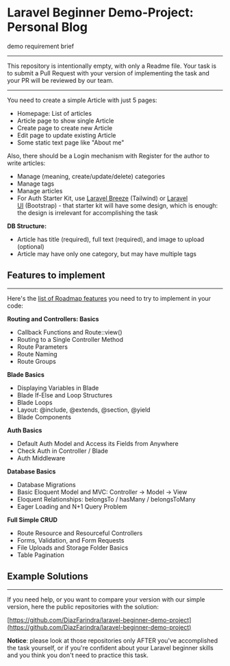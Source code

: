 # Laravel Beginner Demo-Project: Personal Blog

demo requirement brief

---

This repository is intentionally empty, with only a Readme file. Your task is to submit a Pull Request with your version of implementing the task and your PR will be reviewed by our team.

---

You need to create a simple Article with just 5 pages:

- Homepage: List of articles
- Article page to show single Article
- Create page to create new Article
- Edit page to update existing Article
- Some static text page like "About me"

Also, there should be a Login mechanism with Register for the author to write articles:

- Manage (meaning, create/update/delete) categories
- Manage tags
- Manage articles
- For Auth Starter Kit, use [Laravel Breeze](https://github.com/laravel/breeze) (Tailwind) or [Laravel UI](https://github.com/laravel/ui) (Bootstrap) - that starter kit will have some design, which is enough: the design is irrelevant for accomplishing the task

**DB Structure:**

- Article has title (required), full text (required), and image to upload (optional)
- Article may have only one category, but may have multiple tags

## **Features to implement**

---

Here's the [list of Roadmap features](https://www.notion.so/Modules-Beginner-Level-50b56d0da29d453f9172ee11636b3a8a) you need to try to implement in your code:

**Routing and Controllers: Basics**

- Callback Functions and Route::view()
- Routing to a Single Controller Method
- Route Parameters
- Route Naming
- Route Groups

**Blade Basics**

- Displaying Variables in Blade
- Blade If-Else and Loop Structures
- Blade Loops
- Layout: @include, @extends, @section, @yield
- Blade Components

**Auth Basics**

- Default Auth Model and Access its Fields from Anywhere
- Check Auth in Controller / Blade
- Auth Middleware

**Database Basics**

- Database Migrations
- Basic Eloquent Model and MVC: Controller -> Model -> View
- Eloquent Relationships: belongsTo / hasMany / belongsToMany
- Eager Loading and N+1 Query Problem

**Full Simple CRUD**

- Route Resource and Resourceful Controllers
- Forms, Validation, and Form Requests
- File Uploads and Storage Folder Basics
- Table Pagination

## **Example Solutions**

---

If you need help, or you want to compare your version with our simple version, here the public repositories with the solution:

[https://github.com/DiazFarindra/laravel-beginner-demo-project](https://github.com/DiazFarindra/laravel-beginner-demo-project)

**Notice**: please look at those repositories only AFTER you've accomplished the task yourself, or if you're confident about your Laravel beginner skills and you think you don't need to practice this task.
